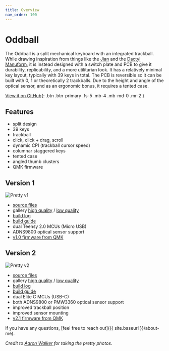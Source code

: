 ```yaml
---
title: Overview
nav_order: 100
---
```


# Oddball

The Oddball is a split mechanical keyboard with an integrated trackball. While drawing inspiration from things like the [Jian](https://github.com/KGOH/Jian-Info) and the [Dactyl Manuform](https://github.com/abstracthat/dactyl-manuform), it is instead designed with a switch plate and PCB to give it durability, replicability, and a more utilitarian look. It has a relatively minimal key layout, typically with 39 keys in total. The PCB is reversible so it can be built with 0, 1 or theoretically 2 trackballs. Due to the height and angle of the optical sensor, and as an ergonomic bonus, it requires a tented case.

[View it on GitHub](https://github.com/atulloh/oddball){: .btn .btn-primary .fs-5 .mb-4 .mb-md-0 .mr-2 } 

## Features
- split design
- 39 keys
- trackball
- click, click + drag, scroll
- dynamic CPI (trackball cursor speed)
- columnar staggered keys
- tented case
- angled thumb clusters
- QMK firmware

## Version 1

![Pretty v1]({{site.baseurl}}/assets/images/gallery-v1-small-1.jpg)

- [source files](https://github.com/atulloh/oddball/tree/master/output)
- gallery [high quality]({{site.baseurl}}/v1/gallery-high-quality) / [low quality]({{site.baseurl}}/v1/gallery-low-quality)
- [build log]({{site.baseurl}}/v1/build-log)
- [build guide]({{site.baseurl}}/v1/build-guide)
- dual Teensy 2.0 MCUs (Micro USB)
- ADNS9800 optical sensor support
- [v1.0 firmware from QMK](https://github.com/qmk/qmk_firmware/tree/master/keyboards/oddball/v1)

## Version 2

![Pretty v2]({{site.baseurl}}/assets/images/gallery-v2-small-6.jpg)

- [source files](https://github.com/atulloh/oddball/tree/master/output)
- gallery [high quality]({{site.baseurl}}/v2/gallery-high-quality) / [low quality]({{site.baseurl}}/v2/gallery-low-quality)
- [build log]({{site.baseurl}}/v2/build-log)
- [build guide]({{site.baseurl}}/v2/build-guide)
- dual Elite C MCUs (USB-C)
- both ADNS9800 or PMW3360 optical sensor support
- improved trackball position
- improved sensor mounting
- [v2.1 firmware from QMK](https://github.com/qmk/qmk_firmware/tree/master/keyboards/oddball/v2_1)

If you have any questions, [feel free to reach out]({{ site.baseurl }}/about-me).

_Credit to [Aaron Walker](http://instagram.com/aawalkerphoto/) for taking the pretty photos._